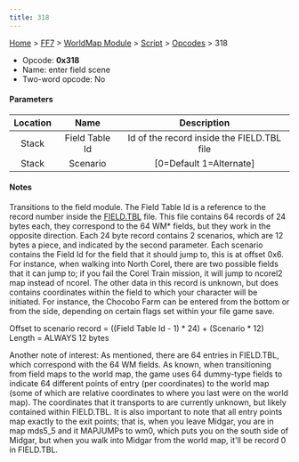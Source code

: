 ```yaml
---
title: 318
---
```


[Home](Main%20Page.md) > [FF7](FF7.md) > [WorldMap Module](FF7/WorldMap%20Module.md) > [Script](FF7/WorldMap%20Module/Script.md) > [Opcodes](FF7/WorldMap%20Module/Script/Opcodes.md) > 318

-   Opcode: **0x318**
-   Name: enter field scene
-   Two-word opcode: No

#### Parameters

| Location |      Name      |                Description                 |
|:--------:|:--------------:|:------------------------------------------:|
|  Stack   | Field Table Id | Id of the record inside the FIELD.TBL file |
|  Stack   |    Scenario    |         \[0=Default 1=Alternate\]          |

#### Notes

Transitions to the field module. The Field Table Id is a reference to
the record number inside the [FIELD.TBL][] file. This file contains 64
records of 24 bytes each, they correspond to the 64 WM\* fields, but
they work in the opposite direction. Each 24 byte record contains 2
scenarios, which are 12 bytes a piece, and indicated by the second
parameter. Each scenario contains the Field Id for the field that it
should jump to, this is at offset 0x6. For instance, when walking into
North Corel, there are two possible fields that it can jump to; if you
fail the Corel Train mission, it will jump to ncorel2 map instead of
ncorel. The other data in this record is unknown, but does contains
coordinates within the field to which your character will be initiated.
For instance, the Chocobo Farm can be entered from the bottom or from
the side, depending on certain flags set within your file game save.

Offset to scenario record = ((Field Table Id - 1) \* 24) + (Scenario \*
12) Length = ALWAYS 12 bytes

Another note of interest: As mentioned, there are 64 entries in
FIELD.TBL, which correspond with the 64 WM fields. As known, when
transitioning from field maps to the world map, the game uses 64
dummy-type fields to indicate 64 different points of entry (per
coordinates) to the world map (some of which are relative coordinates to
where you last were on the world map). The coordinates that it
transports to are currently unknown, but likely contained within
FIELD.TBL. It is also important to note that all entry points map
exactly to the exit points; that is, when you leave Midgar, you are in
map mds5\_5 and it MAPJUMPs to wm0, which puts you on the south side of
Midgar, but when you walk into Midgar from the world map, it'll be
record 0 in FIELD.TBL.

  [FIELD.TBL]: FF7/WorldMap%20Module/FIELD.TBL.md "wikilink"
